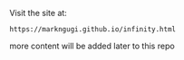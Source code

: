 
Visit the site at:
```
https://markngugi.github.io/infinity.html
```
more content will be added later to this repo
